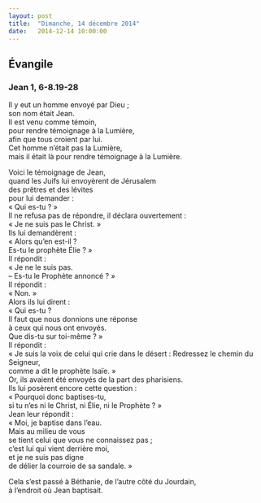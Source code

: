 ```yaml
---
layout: post
title:  "Dimanche, 14 décembre 2014"
date:   2014-12-14 10:00:00
---
```

## Évangile

### Jean 1, 6-8.19-28

Il y eut un homme envoyé par Dieu ;  
son nom était Jean.  
Il est venu comme témoin,  
pour rendre témoignage à la Lumière,  
afin que tous croient par lui.  
Cet homme n’était pas la Lumière,  
mais il était là pour rendre témoignage à la Lumière.

Voici le témoignage de Jean,  
quand les Juifs lui envoyèrent de Jérusalem  
des prêtres et des lévites  
pour lui demander :  
« Qui es-tu ? »  
Il ne refusa pas de répondre, il déclara ouvertement :  
« Je ne suis pas le Christ. »  
Ils lui demandèrent :  
« Alors qu’en est-il ?  
Es-tu le prophète Élie ? »  
Il répondit :  
« Je ne le suis pas.  
– Es-tu le Prophète annoncé ? »  
Il répondit :  
« Non. »  
Alors ils lui dirent :  
« Qui es-tu ?  
Il faut que nous donnions une réponse  
à ceux qui nous ont envoyés.  
Que dis-tu sur toi-même ? »  
Il répondit :  
« Je suis la voix de celui qui crie dans le désert :
Redressez le chemin du Seigneur,  
comme a dit le prophète Isaïe. »  
Or, ils avaient été envoyés de la part des pharisiens.  
Ils lui posèrent encore cette question :  
« Pourquoi donc baptises-tu,  
si tu n’es ni le Christ, ni Élie, ni le Prophète ? »  
Jean leur répondit :  
« Moi, je baptise dans l’eau.  
Mais au milieu de vous  
se tient celui que vous ne connaissez pas ;  
c’est lui qui vient derrière moi,  
et je ne suis pas digne  
de délier la courroie de sa sandale. »

Cela s’est passé à Béthanie, de l’autre côté du Jourdain,  
à l’endroit où Jean baptisait.  
